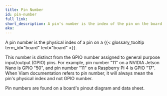 ```yaml
---
title: Pin Number
id: pin-number
full_link:
short_description: A pin's number is the index of the pin on the board. Not the same as a pin's GPIO number.
aka:
---
```


A pin number is the physical index of a pin on a {{< glossary_tooltip term_id="board" text="board" >}}.

This number is distinct from the GPIO number assigned to general purpose input/output (GPIO) pins.
For example, pin number "11" on a NVIDIA Jetson Nano is GPIO "50", and pin number "11" on a Raspberry Pi 4 is GPIO "17".
When Viam documentation refers to pin number, it will always mean the pin's physical index and not GPIO number.

Pin numbers are found on a board's pinout diagram and data sheet.
